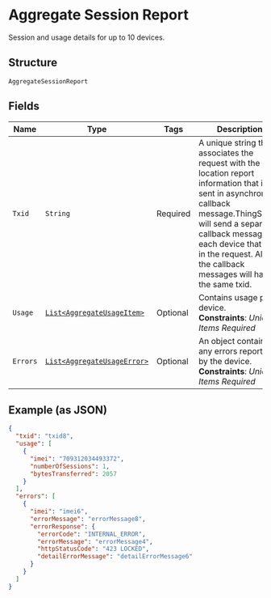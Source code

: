 
# Aggregate Session Report

Session and usage details for up to 10 devices.

## Structure

`AggregateSessionReport`

## Fields

| Name | Type | Tags | Description | Getter | Setter |
|  --- | --- | --- | --- | --- | --- |
| `Txid` | `String` | Required | A unique string that associates the request with the location report information that is sent in asynchronous callback message.ThingSpace will send a separate callback message for each device that was in the request. All of the callback messages will have the same txid. | String getTxid() | setTxid(String txid) |
| `Usage` | [`List<AggregateUsageItem>`](../../doc/models/aggregate-usage-item.md) | Optional | Contains usage per device.<br>**Constraints**: *Unique Items Required* | List<AggregateUsageItem> getUsage() | setUsage(List<AggregateUsageItem> usage) |
| `Errors` | [`List<AggregateUsageError>`](../../doc/models/aggregate-usage-error.md) | Optional | An object containing any errors reported by the device.<br>**Constraints**: *Unique Items Required* | List<AggregateUsageError> getErrors() | setErrors(List<AggregateUsageError> errors) |

## Example (as JSON)

```json
{
  "txid": "txid8",
  "usage": [
    {
      "imei": "709312034493372",
      "numberOfSessions": 1,
      "bytesTransferred": 2057
    }
  ],
  "errors": [
    {
      "imei": "imei6",
      "errorMessage": "errorMessage8",
      "errorResponse": {
        "errorCode": "INTERNAL_ERROR",
        "errorMessage": "errorMessage4",
        "httpStatusCode": "423 LOCKED",
        "detailErrorMessage": "detailErrorMessage6"
      }
    }
  ]
}
```

